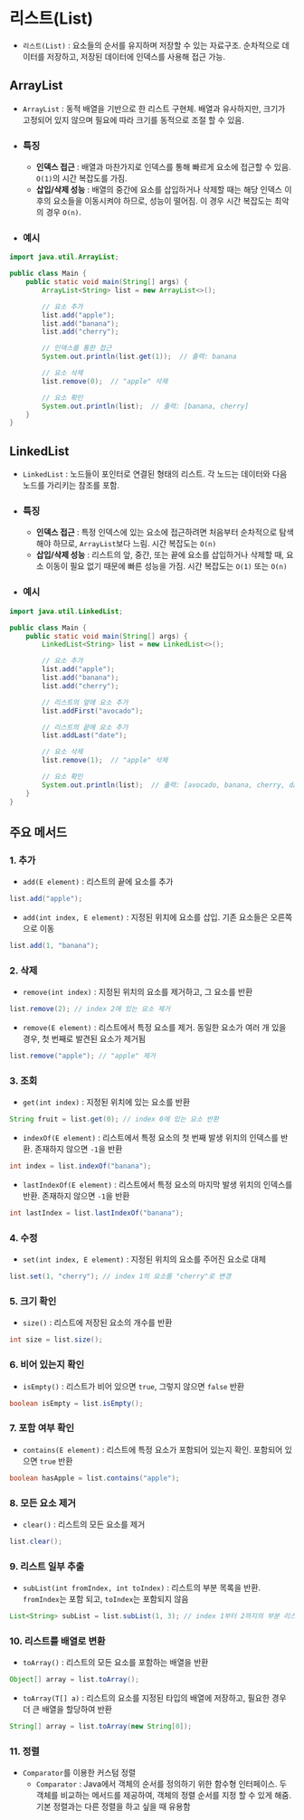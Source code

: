 # 리스트(List)
- `리스트(List)` : 요소들의 순서를 유지하며 저장할 수 있는 자료구조. 순차적으로 데이터를 저장하고, 저장된 데이터에 인덱스를 사용해 접근 가능.

## ArrayList
- `ArrayList` : 동적 배열을 기반으로 한 리스트 구현체. 배열과 유사하지만, 크기가 고정되어 있지 않으며 필요에 따라 크기를 동적으로 조절 할 수 있음.
- ### 특징
  - **인덱스 접근** : 배열과 마찬가지로 인덱스를 통해 빠르게 요소에 접근할 수 있음. `O(1)`의 시간 복잡도를 가짐.
  - **삽입/삭제 성능** : 배열의 중간에 요소를 삽입하거나 삭제할 때는 해당 인덱스 이후의 요소들을 이동시켜야 하므로, 성능이 떨어짐. 이 경우 시간 복잡도는 최악의 경우 `O(n)`.

- ### 예시
```java
import java.util.ArrayList;

public class Main {
    public static void main(String[] args) {
        ArrayList<String> list = new ArrayList<>();

        // 요소 추가
        list.add("apple");
        list.add("banana");
        list.add("cherry");

        // 인덱스를 통한 접근
        System.out.println(list.get(1));  // 출력: banana

        // 요소 삭제
        list.remove(0);  // "apple" 삭제

        // 요소 확인
        System.out.println(list);  // 출력: [banana, cherry]
    }
}
```

## LinkedList
- `LinkedList` : 노드들이 포인터로 연결된 형태의 리스트. 각 노드는 데이터와 다음 노드를 가리키는 참조를 포함.
- ### 특징
  - **인덱스 접근** : 특정 인덱스에 있는 요소에 접근하려면 처음부터 순차적으로 탐색해야 하므로, `ArrayList`보다 느림. 시간 복잡도는 `O(n)`
  - **삽입/삭제 성능** : 리스트의 앞, 중간, 또는 끝에 요소를 삽입하거나 삭제할 때, 요소 이동이 필요 없기 때문에 빠른 성능을 가짐. 시간 복잡도는 `O(1)` 또는 `O(n)`

- ### 예시
```java
import java.util.LinkedList;

public class Main {
    public static void main(String[] args) {
        LinkedList<String> list = new LinkedList<>();

        // 요소 추가
        list.add("apple");
        list.add("banana");
        list.add("cherry");

        // 리스트의 앞에 요소 추가
        list.addFirst("avocado");

        // 리스트의 끝에 요소 추가
        list.addLast("date");

        // 요소 삭제
        list.remove(1);  // "apple" 삭제

        // 요소 확인
        System.out.println(list);  // 출력: [avocado, banana, cherry, date]
    }
}
```

## 주요 메서드
### 1. 추가
- `add(E element)` : 리스트의 끝에 요소를 추가
```java
list.add("apple");
```
- `add(int index, E element)` : 지정된 위치에 요소를 삽입. 기존 요소들은 오른쪽으로 이동
```java
list.add(1, "banana");
```

### 2. 삭제
- `remove(int index)` : 지정된 위치의 요소를 제거하고, 그 요소를 반환
```java
list.remove(2); // index 2에 있는 요소 제거
```
- `remove(E element)` : 리스트에서 특정 요소를 제거. 동일한 요소가 여러 개 있을 경우, 첫 번째로 발견된 요소가 제거됨
```java
list.remove("apple"); // "apple" 제거
```

### 3. 조회
- `get(int index)` : 지정된 위치에 있는 요소를 반환
```java
String fruit = list.get(0); // index 0에 있는 요소 반환
```
- `indexOf(E element)` : 리스트에서 특정 요소의 첫 번째 발생 위치의 인덱스를 반환. 존재하지 않으면 `-1`을 반환
```java
int index = list.indexOf("banana");
```
- `lastIndexOf(E element)` : 리스트에서 특정 요소의 마지막 발생 위치의 인덱스를 반환. 존재하지 않으면 `-1`을 반환
```java
int lastIndex = list.lastIndexOf("banana");
```

### 4. 수정
- `set(int index, E element)` : 지정된 위치의 요소를 주어진 요소로 대체
```java
list.set(1, "cherry"); // index 1의 요소를 "cherry"로 변경
```

### 5. 크기 확인
- `size()` : 리스트에 저장된 요소의 개수를 반환
```java
int size = list.size();
```

### 6. 비어 있는지 확인
- `isEmpty()` : 리스트가 비어 있으면 `true`, 그렇지 않으면 `false` 반환
```java
boolean isEmpty = list.isEmpty();
```

### 7. 포함 여부 확인
- `contains(E element)` : 리스트에 특정 요소가 포함되어 있는지 확인. 포함되어 있으면 `true` 반환
```java
boolean hasApple = list.contains("apple");
```

### 8. 모든 요소 제거
- `clear()` : 리스트의 모든 요소를 제거
```java
list.clear();
```

### 9. 리스트 일부 추출
- `subList(int fromIndex, int toIndex)` : 리스트의 부분 목록을 반환. `fromIndex`는 포함 되고, `toIndex`는 포함되지 않음
```java
List<String> subList = list.subList(1, 3); // index 1부터 2까지의 부분 리스트 반환
```

### 10. 리스트를 배열로 변환
- `toArray()` : 리스트의 모든 요소를 포함하는 배열을 반환
```java
Object[] array = list.toArray();
```
- `toArray(T[] a)` : 리스트의 요소를 지정된 타입의 배열에 저장하고, 필요한 경우 더 큰 배열을 할당하여 반환
```java
String[] array = list.toArray(new String[0]);
```

### 11. 정렬


- `Comparator`를 이용한 커스텀 정렬
  - `Comparator` : Java에서 객체의 순서를 정의하기 위한 함수형 인터페이스. 두 객체를 비교하는 메서드를 제공하여, 객체의 정렬 순서를 지정 할 수 있게 해줌. 기본 정렬과는 다른 정렬을 하고 싶을 때 유용함